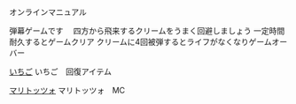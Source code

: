 オンラインマニュアル

弾幕ゲームです　
四方から飛来するクリームをうまく回避しましょう
一定時間耐久するとゲームクリア
クリームに4回被弾するとライフがなくなりゲームオーバー

[いちご](./ici.PNG)
いちご　回復アイテム

[マリトッツォ](./mc.PNG)
マリトッツォ　MC
